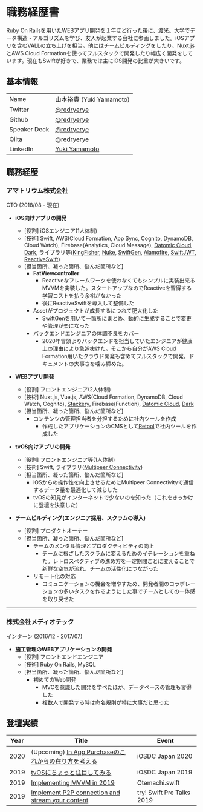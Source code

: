 # 職務経歴書
Ruby On Railsを用いたWEBアプリ開発を１年ほど行った後に、渡米。大学でデータ構造・アルゴリズムを学び、友人が起業する会社に参画しました。iOSアプリを含む[VALL](https://vall.app/)の立ち上げを担当。他にはチームビルディングをしたり、Nuxt.jsとAWS Cloud Formationを使ってフルスタックで開発したり幅広く開発をしています。現在もSwiftが好きで、業務では主にiOS開発の比重が大きいです。

## 基本情報
|||
|---|-----|
|Name|山本裕貴 (Yuki Yamamoto)|
|Twitter|[@redryerye](https://twitter.com/home)|
|Github|[@redryerye](https://github.com/redryerye)|
|Speaker Deck|[@redryerye](https://speakerdeck.com/redryerye)|
|Qiita|[@redryerye](https://qiita.com/redryerye)|
|LinkedIn|[Yuki Yamamoto](www.linkedin.com/in/iamyukiyamamoto)|

## 職務経歴

### アマトリウム株式会社

CTO (2018/08 - 現在)
- **iOS向けアプリの開発**
  - [役割] iOSエンジニア(1人体制)
  - [技術] Swift, AWS(Cloud Formation, App Sync, Cognito, DynamoDB, Cloud Watch), Firebase(Analytics, Cloud Message), [Datomic Cloud](https://docs.datomic.com/cloud/index.html), [Dark](https://darklang.com/), ライブラリ等([KingFisher](https://github.com/onevcat/Kingfisher), [Nuke](https://github.com/kean/Nuke), [SwiftGen](https://github.com/SwiftGen/SwiftGen), [Alamofire](https://github.com/Alamofire/Alamofire), [SwiftJWT](https://github.com/IBM-Swift/Swift-JWT), [ReactiveSwift](https://github.com/ReactiveCocoa/ReactiveSwift))
  - [担当箇所、凝った箇所、悩んだ箇所など]
    - **FatViewcontroller**
      - Reactiveなフレームワークを使わなくてもシンプルに実装出来るMVVMを実装した。スタートアップなのでReactiveを習得する学習コストを払う余裕がなかった
      - 後にReactiveSwiftを導入して整備した
    - Assetがプロジェクトが成長するにつれて肥大化した
      - SwiftGenを用いて一箇所にまとめ、動的に生成することで変更や管理が楽になった
    - バックエンドエンジニアの体調不良をカバー
      - 2020年冒頭よりバックエンドを担当していたエンジニアが健康上の理由により急遽抜けた。そこから自分がAWS Cloud Formation用いたクラウド開発も含めてフルスタックで開発。ドキュメントの大事さを噛み締めた。
    
- **WEBアプリ開発**
  - [役割] フロントエンジニア(2人体制)
  - [技術] Nuxt.js, Vue.js, AWS(Cloud Formation, DynamoDB, Cloud Watch, Cognito), [Stackery](https://www.stackery.io/), Firebase(Function), [Datomic Cloud](https://docs.datomic.com/cloud/index.html), [Dark](https://darklang.com/)
  - [担当箇所、凝った箇所、悩んだ箇所など]
    - コンテンツの管理担当者を分担するために社内ツールを作成
      - 作成したアプリケーションのCMSとして[Retool](https://retool.com/)で社内ツールを作成した
    
- **tvOS向けアプリの開発**
  - [役割] フロントエンジニア等(1人体制)
  - [技術] Swift, ライブラリ([Multipeer Connectivity](https://developer.apple.com/documentation/multipeerconnectivity))
  - [担当箇所、凝った箇所、悩んだ箇所など]
    - iOSからの操作性を向上させるためにMultipeer Connectivityで通信するデータ量を最適化して減らした
    - tvOSの知見がインターネットで少ないのを知った（これをきっかけに登壇を決意した）
- **チームビルディング(エンジニア採用、スクラムの導入)**
  - [役割] プロダクトオーナー
  - [担当箇所、凝った箇所、悩んだ箇所など]
    - チームのメンタル管理とプロダクティビティの向上
      - チームに根ざしたスクラムに変えるためのイテレーションを重ねた。レトロスペクティブの進め方を一定期間ごとに変えることで新鮮な空気が流れ、チームの活性化につながった
    - リモート化の対応
      - コミュニケーションの機会を増やすため、開発者間のコラボレーションの多いタスクを作るようにした事でチームとしての一体感を取り戻せた
      


---

### 株式会社メディオテック

インターン (2016/12 - 2017/07)
- **施工管理のWEBアプリケーションの開発**
  - [役割] フロントエンドエンジニア
  - [技術] Ruby On Rails, MySQL
  - [担当箇所、凝った箇所、悩んだ箇所など]
    - 初めてのWeb開発
      - MVCを意識した開発を学べたほか、データベースの管理も習得した
      - 複数人で開発する時は命名規則が特に大事だと思った

## 登壇実績
|Year|Title|Event|
|--|--|--|
|2020|(Upcoming) [In App Purchaseのこれからの在り方を考える](https://fortee.jp/iosdc-japan-2020/proposal/36676fca-9823-4a22-a90b-8eb2e98f4b1a)|iOSDC Japan 2020|
|2019|[tvOSにちょっと注目してみる](https://speakerdeck.com/redryerye/tvosnitiyotutozhu-mu-sitemiru)|iOSDC Japan 2019|
|2019|[Implementing MVVM in 2019](https://speakerdeck.com/redryerye/implementing-mvvm-in-2019)|Otemachi.swift|
|2019|[Implement P2P connection and stream your content](https://speakerdeck.com/redryerye/implement-p2p-connection-and-stream-your-content)|try! Swift Pre Talks 2019|
